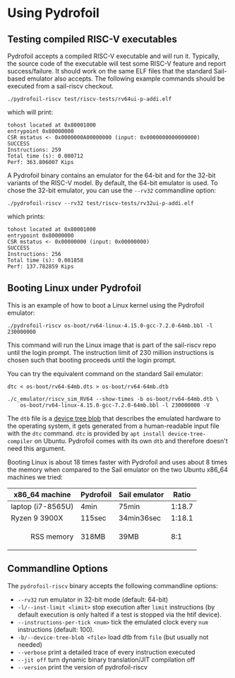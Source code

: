 # Using Pydrofoil

## Testing compiled RISC-V executables

Pydrofoil accepts a compiled RISC-V executable and will run it. Typically, the
source code of the executable will test some RISC-V feature and report
success/failure. It should work on the same ELF files that the standard
Sail-based emulator also accepts. The following example commands should be
executed from a sail-riscv checkout.

```
./pydrofoil-riscv test/riscv-tests/rv64ui-p-addi.elf
```

which will print:

```
tohost located at 0x80001000
entrypoint 0x80000000
CSR mstatus <- 0x0000000A00000000 (input: 0x0000000000000000)
SUCCESS
Instructions: 259
Total time (s): 0.000712
Perf: 363.806007 Kips
```

A Pydrofoil binary contains an emulator for the 64-bit and for the 32-bit
variants of the RISC-V model. By default, the 64-bit emulator is used. To chose
the 32-bit emulator, you can use the `--rv32` commandline option:

```
./pydrofoil-riscv --rv32 test/riscv-tests/rv32ui-p-addi.elf
```

which prints:

```
tohost located at 0x80001000
entrypoint 0x80000000
CSR mstatus <- 0x00000000 (input: 0x00000000)
SUCCESS
Instructions: 256
Total time (s): 0.001858
Perf: 137.782859 Kips
```


## Booting Linux under Pydrofoil

This is an example of how to boot a Linux kernel using the Pydrofoil emulator:

```
./pydrofoil-riscv os-boot/rv64-linux-4.15.0-gcc-7.2.0-64mb.bbl -l 230000000

```

This command will run the Linux image that is part of the sail-riscv repo until
the login prompt. The instruction limit of 230 million
instructions is chosen such that booting proceeds until the login prompt.

You can try the equivalent command on the standard Sail emulator:

```
dtc < os-boot/rv64-64mb.dts > os-boot/rv64-64mb.dtb

./c_emulator/riscv_sim_RV64 --show-times -b os-boot/rv64-64mb.dtb \
    os-boot/rv64-linux-4.15.0-gcc-7.2.0-64mb.bbl -l 230000000 -V
```

The `dtb` file is a [device tree blob](https://www.devicetree.org/) that
describes the emulated hardware to the operating system, it gets generated from
a human-readable input file with the `dtc` command.  `dtc` is provided by `apt
install device-tree-compiler` on Ubuntu. Pydrofoil comes with its own `dtb` and
therefore doesn't need this argument.

Booting Linux is about 18 times faster with Pydrofoil  and uses about 8 times
the memory when compared to the Sail emulator on the two Ubuntu x86_64 machines
we tried:

| x86_64 machine | Pydrofoil | Sail emulator | Ratio |
|---|---|---|---|
| laptop (i7-8565U) | 4min   | 75min      | 1:18.7  |
| Ryzen 9 3900X | 115sec | 34min36sec | 1:18.1 |
| <p style='text-align: right;'> RSS memory</p>   | 318MB  | 39MB       | 8:1 |


## Commandline Options

The `pydrofoil-riscv` binary accepts the following commandline options:

- `--rv32` run emulator in 32-bit mode (default: 64-bit)
- `-l/--inst-limit <limit>` stop execution after `limit` instructions (by
  default execution is only halted if a test is stopped via the htif device).
- `--instructions-per-tick <num>` tick the emulated clock every `num`
  instructions (default: 100).
- `-b/--device-tree-blob <file>` load dtb from `file` (but usually not needed)
- `--verbose` print a detailed trace of every instruction executed
- `--jit off` turn dynamic binary translation/JIT compilation off
- `--version` print the version of pydrofoil-riscv

